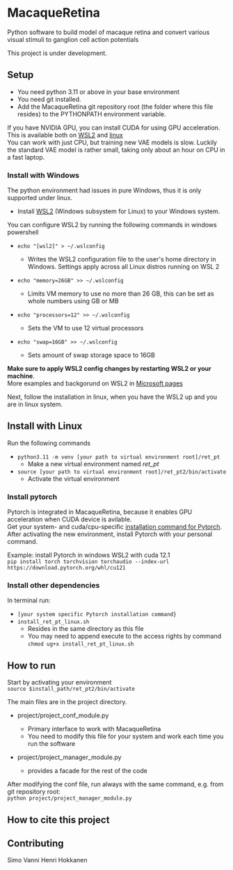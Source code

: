# MacaqueRetina

Python software to build model of macaque retina and convert various visual stimuli to ganglion cell action potentials

This project is under development.

## Setup

- You need python 3.11 or above in your base environment  
- You need git installed.  
- Add the MacaqueRetina git repository root (the folder where this file resides) to the PYTHONPATH environment variable.

If you have NVIDIA GPU, you can install CUDA for using GPU acceleration. This is available both on [WSL2](https://docs.nvidia.com/cuda/wsl-user-guide/index.html) and  [linux](https://docs.nvidia.com/cuda/cuda-installation-guide-linux/index.html)  
You can work with just CPU, but training new VAE models is slow. Luckily the standard VAE model is rather small, taking only about an hour on CPU in a fast laptop.

### Install with Windows

The python environment had issues in pure Windows, thus it is only supported under linux.  

- Install [WSL2](https://learn.microsoft.com/en-us/windows/wsl/install) (Windows subsystem for Linux) to your Windows system.

You can configure WSL2 by running the following commands in windows powershell

- `echo "[wsl2]" > ~/.wslconfig`
  - Writes the WSL2 configuration file to the user's home directory in Windows. Settings apply across all Linux distros running on WSL 2
  
- `echo "memory=26GB" >> ~/.wslconfig`
  - Limits VM memory to use no more than 26 GB, this can be set as whole numbers using GB or MB

- `echo "processors=12" >> ~/.wslconfig`
  - Sets the VM to use 12 virtual processors  

- `echo "swap=16GB" >> ~/.wslconfig`
  - Sets amount of swap storage space to 16GB  

**Make sure to apply WSL2 config changes by restarting WSL2 or your machine**.  
More examples and backgorund on WSL2 in [Microsoft pages](https://learn.microsoft.com/en-us/windows/wsl/wsl-config)

Next, follow the installation in linux, when you have the WSL2 up and you are in linux system.

## Install with Linux

Run the following commands

- `python3.11 -m venv [your path to virtual environment root]/ret_pt`
  - Make a new virtual environment named *ret_pt*
- `source [your path to virtual environment root]/ret_pt2/bin/activate`
  - Activate the virtual environment

### Install pytorch

Pytorch is integrated in MacaqueRetina, because it enables GPU acceleration when CUDA device is avilable.  
Get your system- and cuda/cpu-specific [installation command for Pytorch](https://pytorch.org/get-started/locally/).  
After activating the new environment, install Pytorch with your personal command.  

Example: install Pytorch in windows WSL2 with cuda 12.1  
`pip install torch torchvision torchaudio --index-url https://download.pytorch.org/whl/cu121`

### Install other dependencies

In terminal run:

- `[your system specific Pytorch installation command}`
- `install_ret_pt_linux.sh`
  - Resides in the same directory as this file
  - You may need to append execute to the access rights by command `chmod ug+x install_ret_pt_linux.sh`

## How to run

Start by activating your environment  
`source $install_path/ret_pt2/bin/activate`

The main files are in the project directory.

- project/project_conf_module.py
  - Primary interface to work with MacaqueRetina
  - You need to modify this file for your system and work each time you run the software

- project/project_manager_module.py
  - provides a facade for the rest of the code

After modifying the conf file, run always with the same command, e.g. from git repository root:  
`python project/project_manager_module.py`

## How to cite this project

## Contributing

Simo Vanni
Henri Hokkanen
